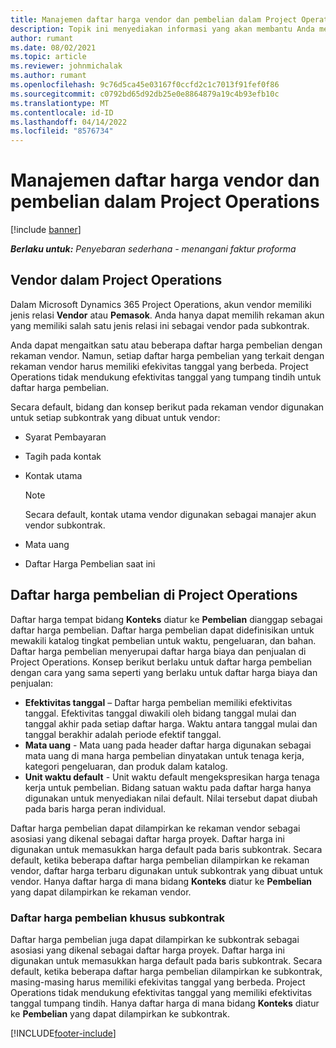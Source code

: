 ```yaml
---
title: Manajemen daftar harga vendor dan pembelian dalam Project Operations
description: Topik ini menyediakan informasi yang akan membantu Anda membuat dan memelihara data vendor dan daftar harga pembelian untuk subkontrak.
author: rumant
ms.date: 08/02/2021
ms.topic: article
ms.reviewer: johnmichalak
ms.author: rumant
ms.openlocfilehash: 9c76d5ca45e03167f0ccfd2c1c7013f91fef0f86
ms.sourcegitcommit: c0792bd65d92db25e0e8864879a19c4b93efb10c
ms.translationtype: MT
ms.contentlocale: id-ID
ms.lasthandoff: 04/14/2022
ms.locfileid: "8576734"
---
```

# <a name="vendor-and-purchase-price-list-management-in-project-operations"></a>Manajemen daftar harga vendor dan pembelian dalam Project Operations

[!include [banner](../../includes/dataverse-preview.md)]

_**Berlaku untuk:** Penyebaran sederhana - menangani faktur proforma_

## <a name="vendors-in-project-operations"></a>Vendor dalam Project Operations

Dalam Microsoft Dynamics 365 Project Operations, akun vendor memiliki jenis relasi **Vendor** atau **Pemasok**. Anda hanya dapat memilih rekaman akun yang memiliki salah satu jenis relasi ini sebagai vendor pada subkontrak.

Anda dapat mengaitkan satu atau beberapa daftar harga pembelian dengan rekaman vendor. Namun, setiap daftar harga pembelian yang terkait dengan rekaman vendor harus memiliki efekivitas tanggal yang berbeda. Project Operations tidak mendukung efektivitas tanggal yang tumpang tindih untuk daftar harga pembelian.

Secara default, bidang dan konsep berikut pada rekaman vendor digunakan untuk setiap subkontrak yang dibuat untuk vendor:

- Syarat Pembayaran
- Tagih pada kontak
- Kontak utama

    > [!NOTE]
    > Secara default, kontak utama vendor digunakan sebagai manajer akun vendor subkontrak.

- Mata uang
- Daftar Harga Pembelian saat ini

## <a name="purchase-price-lists-in-project-operations"></a>Daftar harga pembelian di Project Operations

Daftar harga tempat bidang **Konteks** diatur ke **Pembelian** dianggap sebagai daftar harga pembelian. Daftar harga pembelian dapat didefinisikan untuk mewakili katalog tingkat pembelian untuk waktu, pengeluaran, dan bahan. Daftar harga pembelian menyerupai daftar harga biaya dan penjualan di Project Operations. Konsep berikut berlaku untuk daftar harga pembelian dengan cara yang sama seperti yang berlaku untuk daftar harga biaya dan penjualan:

- **Efektivitas tanggal** – Daftar harga pembelian memiliki efektivitas tanggal. Efektivitas tanggal diwakili oleh bidang tanggal mulai dan tanggal akhir pada setiap daftar harga. Waktu antara tanggal mulai dan tanggal berakhir adalah periode efektif tanggal.
- **Mata uang** - Mata uang pada header daftar harga digunakan sebagai mata uang di mana harga pembelian dinyatakan untuk tenaga kerja, kategori pengeluaran, dan produk dalam katalog.
- **Unit waktu default** - Unit waktu default mengekspresikan harga tenaga kerja untuk pembelian. Bidang satuan waktu pada daftar harga hanya digunakan untuk menyediakan nilai default. Nilai tersebut dapat diubah pada baris harga peran individual.

Daftar harga pembelian dapat dilampirkan ke rekaman vendor sebagai asosiasi yang dikenal sebagai daftar harga proyek. Daftar harga ini digunakan untuk memasukkan harga default pada baris subkontrak. Secara default, ketika beberapa daftar harga pembelian dilampirkan ke rekaman vendor, daftar harga terbaru digunakan untuk subkontrak yang dibuat untuk vendor. Hanya daftar harga di mana bidang **Konteks** diatur ke **Pembelian** yang dapat dilampirkan ke rekaman vendor.

### <a name="subcontract-specific-purchase-price-lists"></a>Daftar harga pembelian khusus subkontrak

Daftar harga pembelian juga dapat dilampirkan ke subkontrak sebagai asosiasi yang dikenal sebagai daftar harga proyek. Daftar harga ini digunakan untuk memasukkan harga default pada baris subkontrak. Secara default, ketika beberapa daftar harga pembelian dilampirkan ke subkontrak, masing-masing harus memiliki efekivitas tanggal yang berbeda. Project Operations tidak mendukung efektivitas tanggal yang memiliki efektivitas tanggal tumpang tindih. Hanya daftar harga di mana bidang **Konteks** diatur ke **Pembelian** yang dapat dilampirkan ke subkontrak.

[!INCLUDE[footer-include](../../includes/footer-banner.md)]

